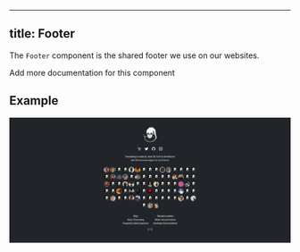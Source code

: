 ***

## title: Footer

The `Footer` component is the shared footer we use on our websites.

<Fixme> Add more documentation for this component </Fixme>

## Example

![Screenshot of the component](example.png)
